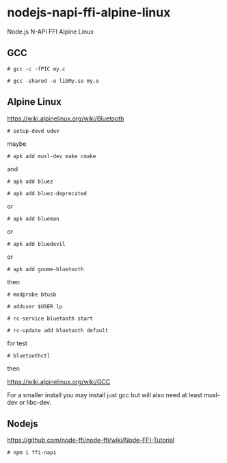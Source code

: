 # nodejs-napi-ffi-alpine-linux
Node.js N-API FFI Alpine Linux

## GCC
`# gcc -c -fPIC my.c`

`# gcc -shared -o libMy.so my.o`

## Alpine Linux
https://wiki.alpinelinux.org/wiki/Bluetooth

`# setup-devd udev`

maybe

`# apk add musl-dev make cmake`

and

`# apk add bluez`

`# apk add bluez-deprecated`

or

`# apk add blueman`

or

`# apk add bluedevil`

or

`# apk add gnome-bluetooth`

then

`# modprobe btusb`

`# adduser $USER lp`

`# rc-service bluetooth start`

`# rc-update add bluetooth default`

for test

`# bluetoothctl`

then

https://wiki.alpinelinux.org/wiki/GCC

For a smaller install you may install just gcc but will also need at least musl-dev or libc-dev.

## Nodejs
https://github.com/node-ffi/node-ffi/wiki/Node-FFI-Tutorial

`# npm i ffi-napi`
